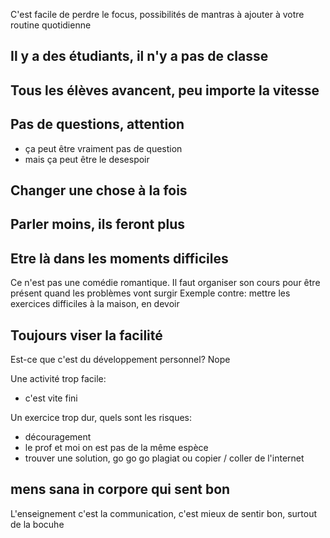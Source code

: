 C'est facile de perdre le focus, possibilités de mantras à ajouter à votre routine quotidienne

## Il y a des étudiants, il n'y a pas de classe

## Tous les élèves avancent, peu importe la vitesse

## Pas de questions, attention
- ça peut être vraiment pas de question
- mais ça peut être le desespoir

## Changer une chose à la fois

## Parler moins, ils feront plus

## Etre là dans les moments difficiles
Ce n'est pas une comédie romantique.
Il faut organiser son cours pour être présent quand les problèmes vont surgir
Exemple contre: mettre les exercices difficiles à la maison, en devoir

## Toujours viser la facilité
Est-ce que c'est du développement personnel? Nope

Une activité trop facile:
- c'est vite fini

Un exercice trop dur, quels sont les risques:
- découragement
- le prof et moi on est pas de la même espèce
- trouver une solution, go go go plagiat ou copier / coller de l'internet

## mens sana in corpore qui sent bon
L'enseignement c'est la communication, c'est mieux de sentir bon, surtout de la bocuhe